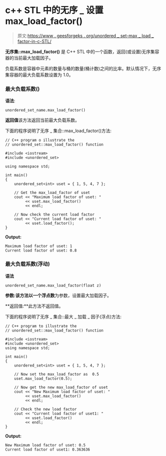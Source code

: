 # c++ STL 中的无序 _ 设置 max_load_factor()

> 原文:[https://www . geesforgeks . org/unordered _ set-max _ load _ factor-in-c-STL/](https://www.geeksforgeeks.org/unordered_set-max_load_factor-in-c-stl/)

**无序集::max_load_factor()** 是 C++ STL 中的一个函数，返回(或设置)无序集容器的当前最大加载因子。

负载系数是容器中元素的数量与桶的数量(桶计数)之间的比率。默认情况下，无序集容器的最大负载系数设置为 1.0。

### 最大负载系数()

**语法**:

```
unordered_set_name.max_load_factor()
```

**返回值**该方法返回当前最大负载系数。

下面的程序说明了无序 _ 集合::max_load_factor()方法:

```
// C++ program o illustrate the
// unordered_set::max_load_factor() function

#include <iostream>
#include <unordered_set>

using namespace std;

int main()
{
    unordered_set<int> uset = { 1, 5, 4, 7 };

    // Get the max_load_factor of uset
    cout << "Maximum load factor of uset: "
         << uset.max_load_factor()
         << endl;

    // Now check the current load factor
    cout << "Current load factor of uset: "
         << uset.load_factor();
}
```

**Output:**

```
Maximum load factor of uset: 1
Current load factor of uset: 0.8

```

### 最大负载系数(浮动)

**语法**

```
unordered_set_name.max_load_factor(float z)
```

**参数:**该方法以一个**浮点数**为参数，设置最大加载因子。

**返回值:**此方法不返回值。

下面的程序说明了无序 _ 集合::最大 _ 加载 _ 因子(浮点)方法:

```
// C++ program to illustrate the
// unordered_set::max_load_factor() function

#include <iostream>
#include <unordered_set>
using namespace std;

int main()
{
    unordered_set<int> uset = { 1, 5, 4, 7 };

    // Now set the max_load_factor as  0.5
    uset.max_load_factor(0.5);

    // Now get the new max_load_factor of uset
    cout << "New Maximum load factor of uset: "
         << uset.max_load_factor()
         << endl;

    // Check the new load factor
    cout << "Current load factor of uset1: "
         << uset.load_factor()
         << endl;
}
```

**Output:**

```
New Maximum load factor of uset: 0.5
Current load factor of uset1: 0.363636

```